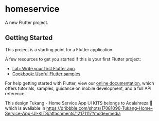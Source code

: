 # homeservice

A new Flutter project.

## Getting Started

This project is a starting point for a Flutter application.

A few resources to get you started if this is your first Flutter project:

- [Lab: Write your first Flutter app](https://flutter.dev/docs/get-started/codelab)
- [Cookbook: Useful Flutter samples](https://flutter.dev/docs/cookbook)

For help getting started with Flutter, view our
[online documentation](https://flutter.dev/docs), which offers tutorials,
samples, guidance on mobile development, and a full API reference.


This design Tukang - Home Service App UI KITS belongs to Adalahreza 🐺 which is avaliable in https://dribbble.com/shots/17081090-Tukang-Home-Service-App-UI-KITS/attachments/12171117?mode=media